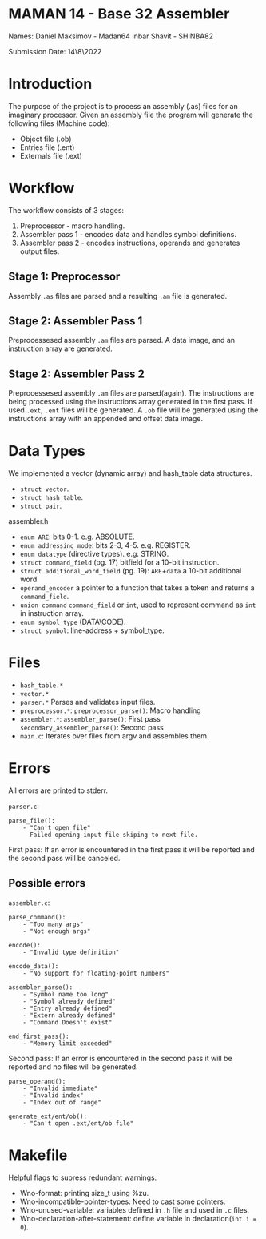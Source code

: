 # MAMAN 14 - Base 32 Assembler

Names:
Daniel Maksimov - Madan64
Inbar Shavit - SHINBA82

Submission Date: 14\8\2022



Introduction
============

The purpose of the project is to process an assembly (.as) files for an imaginary processor.
Given an assembly file the program will generate the following files (Machine code):
- Object file (.ob)
- Entries file (.ent)
- Externals file (.ext) 


Workflow
========
The workflow consists of 3 stages: 
   1. Preprocessor - macro handling.
   2. Assembler pass 1 - encodes data and handles symbol definitions.
   3. Assembler pass 2 - encodes instructions, operands and generates output files.

Stage 1: Preprocessor
---------------------
Assembly `.as` files are parsed and a resulting `.am` file is generated.  

Stage 2: Assembler Pass 1
-------------------------
Preprocessesed assembly `.am` files are parsed. 
A data image, and an instruction array are generated.

Stage 2: Assembler Pass 2
-------------------------
Preprocessesed assembly `.am` files are parsed(again).
The instructions are being processed using the instructions array generated in the first pass.
If used `.ext`, `.ent` files will be generated. A `.ob` file will be generated using the instructions array with an appended and offset data image.


Data Types
==========
We implemented a vector (dynamic array) and hash_table data structures.
- `struct vector`.
- `struct hash_table`.
- `struct pair`.

assembler.h
- `enum ARE`: bits 0-1. e.g. ABSOLUTE.
- `enum addressing_mode`: bits 2-3, 4-5. e.g. REGISTER.
- `enum datatype` (directive types). e.g. STRING.
- `struct command_field` (pg. 17) bitfield for a 10-bit instruction.
- `struct additional_word_field` (pg. 19): `ARE`+`data` a 10-bit additional word.
- `operand_encoder` a pointer to a function that takes a token and returns a `command_field`.
- `union command` `command_field` or `int`, used to represent command as `int` in instruction array.
- `enum symbol_type` (DATA\CODE).
- `struct symbol`: line-address + symbol_type.


Files
=====
- `hash_table.* `
- `vector.*`
- `parser.*` Parses and validates input files.
- `preprocessor.*`:
    `preprocessor_parse()`: Macro handling
- `assembler.*`: 
    `assembler_parse()`: First pass
    `secondary_assembler_parse()`: Second pass
- `main.c`: Iterates over files from argv and assembles them.

Errors
======
All errors are printed to stderr.

`parser.c`: 

    parse_file():
        - "Can't open file"
          Failed opening input file skiping to next file.

First pass:
If an error is encountered in the first pass it will be reported and the second pass will be canceled.

Possible errors
---------------
`assembler.c`: 

    parse_command():
        - "Too many args"
        - "Not enough args"

    encode():
        - "Invalid type definition"

    encode_data():
        - "No support for floating-point numbers"

    assembler_parse():
        - "Symbol name too long"
        - "Symbol already defined"
        - "Entry already defined"
        - "Extern already defined"
        - "Command Doesn't exist"

    end_first_pass():
        - "Memory limit exceeded"

Second pass:
If an error is encountered in the second pass it will be reported and no files will be generated.

    parse_operand():
        - "Invalid immediate"
        - "Invalid index"
        - "Index out of range"

    generate_ext/ent/ob():
        - "Can't open .ext/ent/ob file"


Makefile
========
Helpful flags to supress redundant warnings.
- Wno-format: printing size_t using %zu.
- Wno-incompatible-pointer-types: Need to cast some pointers. 
- Wno-unused-variable: variables defined in `.h` file and used in `.c` files.
- Wno-declaration-after-statement: define variable in declaration(`int i = 0`).